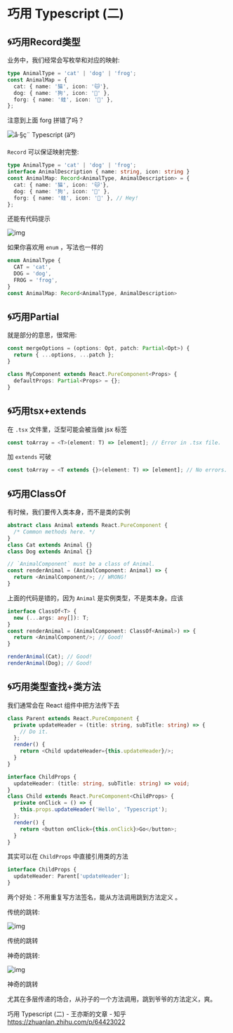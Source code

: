 # 巧用 Typescript (二)

## 🌀巧用Record类型

业务中，我们经常会写枚举和对应的映射:

```ts
type AnimalType = 'cat' | 'dog' | 'frog';
const AnimalMap = {
  cat: { name: '猫', icon: '🐱'},
  dog: { name: '狗', icon: '🐶' },
  forg: { name: '蛙', icon: '🐸' },
};
```

注意到上面 forg 拼错了吗？

![å·§ç¨ Typescript (äº)](https://pic3.zhimg.com/v2-26deed6b2a3f885d94b4b5a12038f7d4_1200x500.jpg)

`Record` 可以保证映射完整:

```ts
type AnimalType = 'cat' | 'dog' | 'frog';
interface AnimalDescription { name: string, icon: string }
const AnimalMap: Record<AnimalType, AnimalDescription> = {
  cat: { name: '猫', icon: '🐱'},
  dog: { name: '狗', icon: '🐶' },
  forg: { name: '蛙', icon: '🐸' }, // Hey!
};
```

还能有代码提示

![img](https://pic3.zhimg.com/80/v2-d6af609b666da5d3ca29cdb95cf3f912_hd.jpg)

如果你喜欢用 `enum` ，写法也一样的

```ts
enum AnimalType {
  CAT = 'cat',
  DOG = 'dog',
  FROG = 'frog',
}
const AnimalMap: Record<AnimalType, AnimalDescription>
```

## 🌀巧用Partial

就是部分的意思，很常用:

```ts
const mergeOptions = (options: Opt, patch: Partial<Opt>) {
  return { ...options, ...patch };
}

class MyComponent extends React.PureComponent<Props> {
  defaultProps: Partial<Props> = {};
}
```



## 🌀巧用tsx+extends

在 `.tsx` 文件里，泛型可能会被当做 jsx 标签

```ts
const toArray = <T>(element: T) => [element]; // Error in .tsx file.
```

加 `extends` 可破

```ts
const toArray = <T extends {}>(element: T) => [element]; // No errors.
```

## 🌀巧用ClassOf

有时候，我们要传入类本身，而不是类的实例

```ts
abstract class Animal extends React.PureComponent {
  /* Common methods here. */
}
class Cat extends Animal {}
class Dog extends Animal {}

// `AnimalComponent` must be a class of Animal.
const renderAnimal = (AnimalComponent: Animal) => {
  return <AnimalComponent/>; // WRONG!
}
```

上面的代码是错的，因为 `Animal` 是实例类型，不是类本身。应该

```ts
interface ClassOf<T> {
  new (...args: any[]): T;
}
const renderAnimal = (AnimalComponent: ClassOf<Animal>) => {
  return <AnimalComponent/>; // Good!
}

renderAnimal(Cat); // Good!
renderAnimal(Dog); // Good!
```

## 🌀巧用类型查找+类方法

我们通常会在 React 组件中把方法传下去

```ts
class Parent extends React.PureComponent {
  private updateHeader = (title: string, subTitle: string) => {
    // Do it.
  };
  render() {
    return <Child updateHeader={this.updateHeader}/>;
  }
}

interface ChildProps {
  updateHeader: (title: string, subTitle: string) => void;
}
class Child extends React.PureComponent<ChildProps> {
  private onClick = () => {
    this.props.updateHeader('Hello', 'Typescript');
  };
  render() {
    return <button onClick={this.onClick}>Go</button>;
  }
}
```

其实可以在 `ChildProps` 中直接引用类的方法

```ts
interface ChildProps {
  updateHeader: Parent['updateHeader'];
}
```

两个好处：不用重复写方法签名，能从方法调用跳到方法定义 。

传统的跳转:

![img](https://pic4.zhimg.com/v2-d2c8853ec018cfbac7ebaba05bd34c07_b.gif)

传统的跳转



神奇的跳转:

![img](https://pic1.zhimg.com/v2-38f8cc9b91b2ca4ba107897b1b2f2818_b.gif)

神奇的跳转

尤其在多层传递的场合，从孙子的一个方法调用，跳到爷爷的方法定义，爽。

巧用 Typescript (二) - 王亦斯的文章 - 知乎
https://zhuanlan.zhihu.com/p/64423022